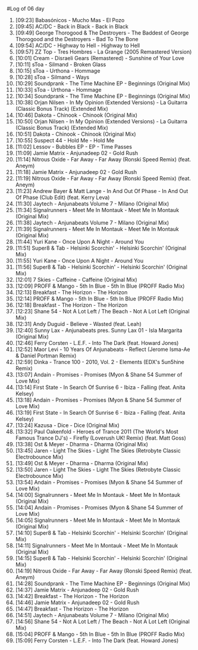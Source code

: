 #Log of 06 day

1. [09:23] Babasónicos - Mucho Mas - El Pozo
1. [09:45] AC/DC - Back in Black - Back in Black
1. [09:49] George Thorogood & The Destroyers - The Baddest of George Thorogood and the Destroyers - Bad To The Bone
1. [09:54] AC/DC - Highway to Hell - Highway to Hell
1. [09:57] ZZ Top - Tres Hombres - La Grange (2005 Remastered Version)
1. [10:01] Cream - Disraeli Gears (Remastered) - Sunshine of Your Love
1. [10:11] sToa - Silmand - Broken Glass
1. [10:15] sToa - Urthona - Hommage
1. [10:28] sToa - Silmand - Ways
1. [10:29] Soundprank - The Time Machine EP - Beginnings (Original Mix)
1. [10:33] sToa - Urthona - Hommage
1. [10:34] Soundprank - The Time Machine EP - Beginnings (Original Mix)
1. [10:38] Orjan Nilsen - In My Opinion (Extended Versions) - La Guitarra (Classic Bonus Track) (Extended Mix)
1. [10:46] Dakota - Chinook - Chinook (Original Mix)
1. [10:50] Orjan Nilsen - In My Opinion (Extended Versions) - La Guitarra (Classic Bonus Track) (Extended Mix)
1. [10:51] Dakota - Chinook - Chinook (Original Mix)
1. [10:55] Suspect 44 - Hold Me - Hold Me
1. [11:02] Lessov - Bubbles EP - EP - Time Passes
1. [11:09] Jamie Matrix - Anjunadeep 02 - Gold Rush
1. [11:14] Nitrous Oxide - Far Away - Far Away (Ronski Speed Remix) (feat. Aneym)
1. [11:18] Jamie Matrix - Anjunadeep 02 - Gold Rush
1. [11:19] Nitrous Oxide - Far Away - Far Away (Ronski Speed Remix) (feat. Aneym)
1. [11:23] Andrew Bayer & Matt Lange - In And Out Of Phase - In And Out Of Phase (Club Edit) (feat. Kerry Leva)
1. [11:30] Jaytech - Anjunabeats Volume 7 - Milano (Original Mix)
1. [11:34] Signalrunners - Meet Me In Montauk - Meet Me In Montauk (Original Mix)
1. [11:38] Jaytech - Anjunabeats Volume 7 - Milano (Original Mix)
1. [11:39] Signalrunners - Meet Me In Montauk - Meet Me In Montauk (Original Mix)
1. [11:44] Yuri Kane - Once Upon A Night - Around You
1. [11:51] Super8 & Tab - Helsinki Scorchin' - Helsinki Scorchin' (Original Mix)
1. [11:55] Yuri Kane - Once Upon A Night - Around You
1. [11:56] Super8 & Tab - Helsinki Scorchin' - Helsinki Scorchin' (Original Mix)
1. [12:01] 7 Skies - Caffeine - Caffeine (Original Mix)
1. [12:09] PROFF & Mango - 5th In Blue - 5th In Blue (PROFF Radio Mix)
1. [12:13] Breakfast - The Horizon - The Horizon
1. [12:14] PROFF & Mango - 5th In Blue - 5th In Blue (PROFF Radio Mix)
1. [12:18] Breakfast - The Horizon - The Horizon
1. [12:23] Shane 54 - Not A Lot Left / The Beach - Not A Lot Left (Original Mix)
1. [12:31] Andy Duguid - Believe - Wasted (feat. Leah)
1. [12:40] Sunny Lax - Anjunabeats pres. Sunny Lax 01 - Isla Margarita (Original Mix)
1. [12:46] Ferry Corsten - L.E.F. - Into The Dark (feat. Howard Jones)
1. [12:52] Maor Levi - 10 Years Of Anjunabeats - Reflect (Jerome Isma-Ae & Daniel Portman Remix)
1. [12:59] Dinka - Trance 100 - 2010, Vol. 2 - Elements (EDX's 5un5hine Remix)
1. [13:07] Andain - Promises - Promises (Myon & Shane 54 Summer of Love Mix)
1. [13:14] First State - In Search Of Sunrise 6 - Ibiza - Falling (feat. Anita Kelsey)
1. [13:18] Andain - Promises - Promises (Myon & Shane 54 Summer of Love Mix)
1. [13:19] First State - In Search Of Sunrise 6 - Ibiza - Falling (feat. Anita Kelsey)
1. [13:24] Kazusa - Dice - Dice (Original Mix)
1. [13:32] Paul Oakenfold - Heroes of Trance 2011 (The World's Most Famous Trance DJ's) - Firefly (Loverush UK! Remix) (feat. Matt Goss)
1. [13:38] Ost & Meyer - Dharma - Dharma (Original Mix)
1. [13:45] Jaren - Light The Skies - Light The Skies (Retrobyte Classic Electrobounce Mix)
1. [13:49] Ost & Meyer - Dharma - Dharma (Original Mix)
1. [13:50] Jaren - Light The Skies - Light The Skies (Retrobyte Classic Electrobounce Mix)
1. [13:54] Andain - Promises - Promises (Myon & Shane 54 Summer of Love Mix)
1. [14:00] Signalrunners - Meet Me In Montauk - Meet Me In Montauk (Original Mix)
1. [14:04] Andain - Promises - Promises (Myon & Shane 54 Summer of Love Mix)
1. [14:05] Signalrunners - Meet Me In Montauk - Meet Me In Montauk (Original Mix)
1. [14:10] Super8 & Tab - Helsinki Scorchin' - Helsinki Scorchin' (Original Mix)
1. [14:11] Signalrunners - Meet Me In Montauk - Meet Me In Montauk (Original Mix)
1. [14:15] Super8 & Tab - Helsinki Scorchin' - Helsinki Scorchin' (Original Mix)
1. [14:19] Nitrous Oxide - Far Away - Far Away (Ronski Speed Remix) (feat. Aneym)
1. [14:28] Soundprank - The Time Machine EP - Beginnings (Original Mix)
1. [14:37] Jamie Matrix - Anjunadeep 02 - Gold Rush
1. [14:42] Breakfast - The Horizon - The Horizon
1. [14:46] Jamie Matrix - Anjunadeep 02 - Gold Rush
1. [14:47] Breakfast - The Horizon - The Horizon
1. [14:51] Jaytech - Anjunabeats Volume 7 - Milano (Original Mix)
1. [14:56] Shane 54 - Not A Lot Left / The Beach - Not A Lot Left (Original Mix)
1. [15:04] PROFF & Mango - 5th In Blue - 5th In Blue (PROFF Radio Mix)
1. [15:09] Ferry Corsten - L.E.F. - Into The Dark (feat. Howard Jones)
